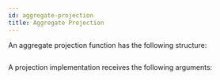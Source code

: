 ```yaml
---
id: aggregate-projection
title: Aggregate Projection
---
```


An aggregate projection function has the following structure:

```js

```

A projection implementation receives the following arguments:
